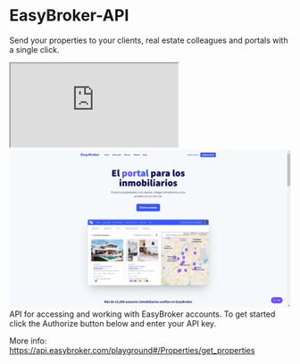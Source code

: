 # EasyBroker-API

Send your properties to your clients, real estate colleagues and portals with a single click.

<iframe src="https://github.com/thecodemancer/EasyBroker-API/blob/aab2cb701f9e985a2087184ae07ecf3dc4b49f8b/images/easybroker.mp4"></iframe>

<img src="/images/easybroker.png" />
API for accessing and working with EasyBroker accounts. To get started click the Authorize button below and enter your API key.

More info: https://api.easybroker.com/playground#/Properties/get_properties
